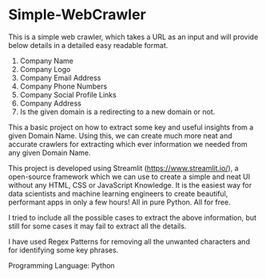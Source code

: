 # Simple-WebCrawler
This is a simple web crawler, which takes a URL as an input and will provide below details in a detailed easy readable format.
1. Company Name
2. Company Logo
3. Company Email Address
4. Company Phone Numbers
5. Company Social Profile Links
6. Company Address
7. Is the given domain is a redirecting to a new domain or not.

This a basic project on how to extract some key and useful insights from a given Domain Name. Using this, we can create much more neat and accurate crawlers for extracting which ever information we needed from any given Domain Name.

This project is developed using Streamlit (https://www.streamlit.io/), a open-source framework which we can use to create a simple and neat UI without any HTML, CSS or JavaScript Knowledge. It is the easiest way for data scientists and machine learning engineers to create beautiful, performant apps in only a few hours!  All in pure Python. All for free.

I tried to include all the possible cases to extract the above information, but still for some cases it may fail to extract all the details.

I have used Regex Patterns for removing all the unwanted characters and for identifying some key phrases.

Programming Language: Python
